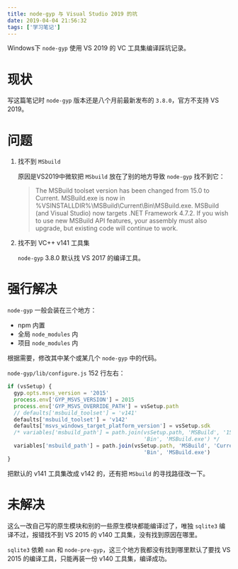 ```yaml
---
title: node-gyp 与 Visual Studio 2019 的坑
date: 2019-04-04 21:56:32
tags: ['学习笔记']
---
```


Windows下 `node-gyp` 使用 VS 2019 的 VC 工具集编译踩坑记录。

<!-- more -->

# 现状

写这篇笔记时 `node-gyp` 版本还是八个月前最新发布的 `3.8.0`，官方不支持 VS 2019。

# 问题

1. 找不到 `MSbuild`

    原因是VS2019中微软把 `MSbuild` 放在了别的地方导致 `node-gyp` 找不到它：

    > The MSBuild toolset version has been changed from 15.0 to Current. MSBuild.exe is now in %VSINSTALLDIR%\MSBuild\Current\Bin\MSBuild.exe.
    > MSBuild (and Visual Studio) now targets .NET Framework 4.7.2. If you wish to use new MSBuild API features, your assembly must also upgrade, but existing code will continue to work.

2. 找不到 VC++ v141 工具集

    `node-gyp` 3.8.0 默认找 VS 2017 的编译工具。

# 强行解决

`node-gyp` 一般会装在三个地方：

* npm 内置
* 全局 `node_modules` 内
* 项目 `node_modules` 内

根据需要，修改其中某个或某几个 `node-gyp` 中的代码。

`node-gyp/lib/configure.js` 152 行左右：

``` js
if (vsSetup) {
  gyp.opts.msvs_version = '2015'
  process.env['GYP_MSVS_VERSION'] = 2015
  process.env['GYP_MSVS_OVERRIDE_PATH'] = vsSetup.path
  // defaults['msbuild_toolset'] = 'v141'
  defaults['msbuild_toolset'] = 'v142'
  defaults['msvs_windows_target_platform_version'] = vsSetup.sdk
  /* variables['msbuild_path'] = path.join(vsSetup.path, 'MSBuild', '15.0',
                                           'Bin', 'MSBuild.exe') */
  variables['msbuild_path'] = path.join(vsSetup.path, 'MSBuild', 'Current',
                                           'Bin', 'MSBuild.exe')
}
```

把默认的 v141 工具集改成 v142 的，还有把 `MSbuild` 的寻找路径改一下。

# 未解决

这么一改自己写的原生模块和别的一些原生模块都能编译过了，唯独 `sqlite3` 编译不过，报错找不到 VS 2015 的 v140 工具集，没有找到原因在哪里。

`sqlite3` 依赖 `nan` 和 `node-pre-gyp`，这三个地方我都没有找到哪里默认了要找 VS 2015 的编译工具，只能再装一份 v140 工具集，编译成功。
